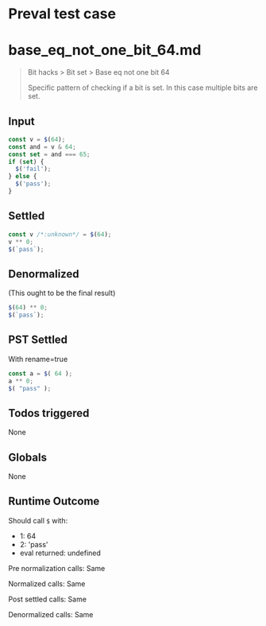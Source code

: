 # Preval test case

# base_eq_not_one_bit_64.md

> Bit hacks > Bit set > Base eq not one bit 64
>
> Specific pattern of checking if a bit is set. In this case multiple bits are set.

## Input

`````js filename=intro
const v = $(64);
const and = v & 64;
const set = and === 65;
if (set) {
  $('fail');
} else {
  $('pass');
}
`````


## Settled


`````js filename=intro
const v /*:unknown*/ = $(64);
v ** 0;
$(`pass`);
`````


## Denormalized
(This ought to be the final result)

`````js filename=intro
$(64) ** 0;
$(`pass`);
`````


## PST Settled
With rename=true

`````js filename=intro
const a = $( 64 );
a ** 0;
$( "pass" );
`````


## Todos triggered


None


## Globals


None


## Runtime Outcome


Should call `$` with:
 - 1: 64
 - 2: 'pass'
 - eval returned: undefined

Pre normalization calls: Same

Normalized calls: Same

Post settled calls: Same

Denormalized calls: Same
